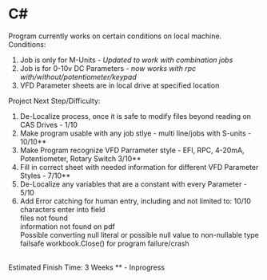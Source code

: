 # C#
Program currently works on certain conditions on local machine.  Conditions:
1. Job is only for M-Units - *Updated to work with combination jobs*
2. Job is for 0-10v DC Parameters - *now works with rpc with/without/potentiometer/keypad*
3. VFD Parameter sheets are in local drive at specified location
   
Project Next Step/Difficulty:
1.  De-Localize process, once it is safe to modify files beyond reading on CAS Drives - 1/10
2.  Make program usable with any job stlye - multi line/jobs with S-units - 10/10**
3.  Make Program recognize VFD Parrameter style - EFI, RPC, 4-20mA, Potentiometer, Rotary Switch 3/10**
4.  Fill in correct sheet with needed information for different VFD Parameter Styles - 7/10**
5.  De-Localize any variables that are a constant with every Parameter - 5/10
6.  Add Error catching for human entry, including and not limited to: 10/10 <br>
    characters enter into field<br>
    files not found<br>
    information not found on pdf<br>
    Possible converting null literal or possible null value to non-nullable type<br>
    failsafe workbook.Close() for program failure/crash<br>
<br>
Estimated Finish Time: 3 Weeks
** - Inprogress
